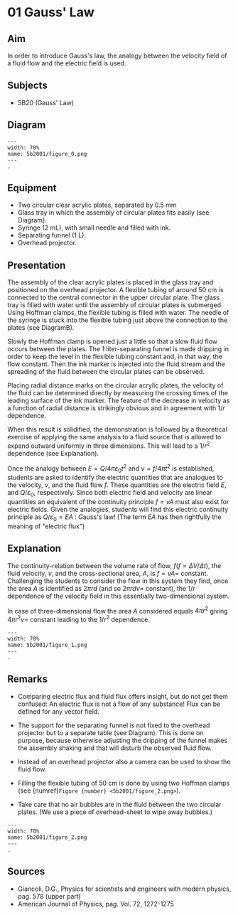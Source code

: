 # 01 Gauss' Law 
  
## Aim   
 In order to introduce Gauss's law, the analogy between the velocity field of a fluid flow and the electric field is used.    
  
## Subjects   
* 5B20 (Gauss' Law)   

## Diagram
   
```{figure} figures/figure_0.png  
---  
width: 70%  
name: 5b2001/figure_0.png  
---  
. 
```

## Equipment
- Two circular clear acrylic plates, separated by $0.5 \mathrm{~mm}$
- Glass tray in which the assembly of circular plates fits easily (see Diagram).
- Syringe $(2 \mathrm{~mL})$, with small needle and filled with ink.
- Separating funnel $(1 \mathrm{~L})$.
- Overhead projector.
    
  
## Presentation   
The assembly of the clear acrylic plates is placed in the glass tray and positioned on the overhead projector. A flexible tubing of around $50 \mathrm{~cm}$ is connected to the central connector in the upper circular plate. The glass tray is filled with water until the assembly of circular plates is submerged. Using Hoffman clamps, the flexible tubing is filled with water. The needle of the syringe is stuck into the flexible tubing just above the connection to the plates (see DiagramB).

Slowly the Hoffman clamp is opened just a little so that a slow fluid flow occurs between the plates. The 1 liter-separating funnel is made dripping in order to keep the level in the flexible tubing constant and, in that way, the flow constant. Then the ink marker is injected into the fluid stream and the spreading of the fluid between the circular plates can be observed.

Placing radial distance marks on the circular acrylic plates, the velocity of the fluid can be determined directly by measuring the crossing times of the leading surface of the ink marker. The feature of the decrease in velocity as a function of radial distance is strikingly obvious and in agreement with $1 / r$ dependence.

When this result is solidified, the demonstration is followed by a theoretical exercise of applying the same analysis to a fluid source that is allowed to expand outward uniformly in three dimensions. This will lead to a $1 /r^{2}$ dependence (see Explanation).

Once the analogy between $E=Q / 4 \pi \varepsilon_{0} t^{2}$ and $v=f / 4 \pi t^{2}$ is established, students are asked to identify the electric quantities that are analogues to the velocity, $v$, and the fluid flow $f$. These quantities are the electric field $E$, and $Q / \varepsilon_{0}$, respectively. Since both electric field and velocity are linear quantities an equivalent of the continuity principle $f=v A$ must also exist for electric fields. Given the analogies, students will find this electric continuity principle as $Q / \varepsilon_{0}=E A$ : Gauss's law! (The term $E A$ has then rightfully the meaning of "electric flux")
  
## Explanation   
The continuity-relation between the volume rate of flow, $f(f=\Delta V / \Delta t)$, the fluid velocity, $v$, and the cross-sectional area, $A$, is $f=v A=$ constant. Challenging the students to consider the flow in this system they find, once the area $A$ is identified as $2 \pi r d$ (and so $2 \pi r d v=$ constant), the $1 / r$ dependence of the velocity field in this essentially two-dimensional system.

In case of three-dimensional flow the area $A$ considered equals $4 \pi r^{2}$ giving $4 \pi r^{2} v=$ constant leading to the $1 / r^{2}$ dependence.

```{figure} figures/figure_1.png  
---  
width: 70%  
name: 5b2001/figure_1.png  
---  
. 
```
  
## Remarks   
- Comparing electric flux and fluid flux offers insight, but do not get them confused: An electric flux is not a flow of any substance! Flux can be defined for any vector field.

- The support for the separating funnel is not fixed to the overhead projector but to a separate table (see Diagram). This is done on purpose, because otherwise adjusting the dripping of the funnel makes the assembly shaking and that will disturb the observed fluid flow.
- Instead of an overhead projector also a camera can be used to show the fluid flow.
- Filling the flexible tubing of $50 \mathrm{~cm}$ is done by using two Hoffman clamps (see {numref}`Figure {number} <5b2001/figure_2.png>`).
- Take care that no air bubbles are in the fluid between the two circular plates. (We use a piece of overhead-sheet to wipe away bubbles.)

```{figure} figures/figure_2.png  
---  
width: 70%  
name: 5b2001/figure_2.png  
---  
.
```
   
  
## Sources
 *  Giancoli, D.G., Physics for scientists and engineers with modern physics, pag. 578 (upper part) 
 *  American Journal of Physics, pag. Vol. 72, 1272-1275
  